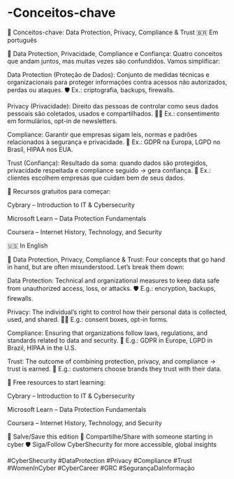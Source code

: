 # -Conceitos-chave
🔑 Conceitos-chave: Data Protection, Privacy, Compliance &amp; Trust
🇧🇷 Em português

🔐 Data Protection, Privacidade, Compliance e Confiança:
Quatro conceitos que andam juntos, mas muitas vezes são confundidos. Vamos simplificar:

Data Protection (Proteção de Dados):
Conjunto de medidas técnicas e organizacionais para proteger informações contra acessos não autorizados, perdas ou ataques.
🛡️ Ex.: criptografia, backups, firewalls.

Privacy (Privacidade):
Direito das pessoas de controlar como seus dados pessoais são coletados, usados e compartilhados.
🙋‍♀️ Ex.: consentimento em formulários, opt-in de newsletters.

Compliance:
Garantir que empresas sigam leis, normas e padrões relacionados à segurança e privacidade.
📑 Ex.: GDPR na Europa, LGPD no Brasil, HIPAA nos EUA.

Trust (Confiança):
Resultado da soma: quando dados são protegidos, privacidade respeitada e compliance seguido → gera confiança.
🤝 Ex.: clientes escolhem empresas que cuidam bem de seus dados.

🔗 Recursos gratuitos para começar:

Cybrary – Introduction to IT & Cybersecurity

Microsoft Learn – Data Protection Fundamentals

Coursera – Internet History, Technology, and Security

🇺🇸 In English

🔐 Data Protection, Privacy, Compliance & Trust:
Four concepts that go hand in hand, but are often misunderstood. Let’s break them down:

Data Protection:
Technical and organizational measures to keep data safe from unauthorized access, loss, or attacks.
🛡️ E.g.: encryption, backups, firewalls.

Privacy:
The individual’s right to control how their personal data is collected, used, and shared.
🙋‍♀️ E.g.: consent boxes, opt-in forms.

Compliance:
Ensuring that organizations follow laws, regulations, and standards related to data and security.
📑 E.g.: GDPR in Europe, LGPD in Brazil, HIPAA in the U.S.

Trust:
The outcome of combining protection, privacy, and compliance → trust is earned.
🤝 E.g.: customers choose brands they trust with their data.

🔗 Free resources to start learning:

Cybrary – Introduction to IT & Cybersecurity

Microsoft Learn – Data Protection Fundamentals

Coursera – Internet History, Technology, and Security

🔖 Salve/Save this edition
🔁 Compartilhe/Share with someone starting in cyber
🛡️ Siga/Follow CyberShecurity for more accessible, global insights

#CyberShecurity #DataProtection #Privacy #Compliance #Trust #WomenInCyber #CyberCareer #GRC #SegurançaDaInformação
